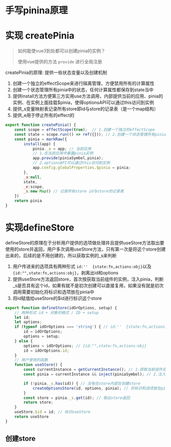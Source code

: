 # 手写pinina原理

# 实现 createPinia

> 如何能使vue3到处都可以创建pinia的实例？
>
> 使用vue提供的方法 `provide` 进行全局注册

createPinia的原理: 提供一些状态变量以及创建机制

1. 创建一个独立的effectScope来进行隔离管理，方便禁用所有的计算属性
2. 创建一个状态管理所有pinia中的状态，任何计算属性都保存到state当中
3. 提供install方法方便第三方实用use方法调用，内部提供当前的应用、pinia的实例、在实例上面挂载$pinia，使得optionsAPI可以通过this访问到实例
4. 提供_s变量映射表记录所有store即id与store的记录表（是一个map结构）
5. 提供_e用于停止所有的effect的
   
```js
export function createPinia() {
    const scope = effectScope(true);  // 1.创建一个独立的effectScope
    const state = scope.run(() => ref({})); // 2.创建一个状态管理所有pinia中的状态
    const pinia = markRaw({
        install(app) {
            pinia._a = app; // 当前应用
            // 1.在当前应用中暴露pinia实例
            app.provide(piniaSymbol,pinia); 
            // 2.optionsAPI可以通过this访问到实例
            app.config.globalProperties.$pinia = pinia; 
        },
        _a:null,
        state,
        _e:scope,   
        _s:new Map() // 记录所有store id与store的记录表
    })
    return pinia
}
```

# 实现defineStore

defineStore的原理在于分析用户提供的选项做处理并且提供useStore方法取出要使用的store并返回，用户多次调用useStore方法，只有第一次是将这个store创建出来的，后续的是不用创建的，所以获取实例的_s来判断

1. 用户传进来的选项具有两种形式 `id:''  {state:fn,actions:obj}`以及 `{id:"",state:fn,actions:obj}`，剥离出id和options
2. 提供useStore方法返回store，首次按获取当前组件的实例，注入pinia，判断_s是否具有这个id，如果有就不是初次创建可以直接复用，如果没有就是初次调用需要初始化将标识和选项放在pinia中
3. 将id赋值给useStore的$id进行标识这个store

```js
export function defineStore(idOrOptions, setup) {
    // 两种形式 id + 对象的格式 / ID + setup
    let id;
    let options;
    if (typeof idOrOptions === 'string') { // id:''  {state:fn,actions:obj}
        id = idOrOptions;
        options = setup;
    } else {
        options = idOrOptions; // {id:"",state:fn,actions:obj}
        id = idOrOptions.id;
    }
    // 用户使用的函数
    function useStore() {
        const currentInstance = getCurrentInstance(); // 1.获取当前组件实例
        const pinia = currentInstance && inject(piniaSymbol); // 2.注入pinia

        if (!pinia._s.has(id)) { // 没有在store内部在创建store
            createOptionsStore(id, options, pinia); // 将标识和选项放在pinia中
        }
        const store = pinia._s.get(id); // 取出store返回
        return store;
    }
    useStore.$id = id; // 标识useStore
    return useStore
}
```

## 创建store